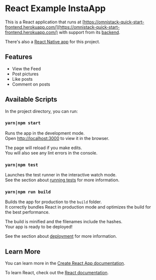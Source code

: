# React Example InstaApp

This is a React application that runs at [https://omnistack-quick-start-frontend.herokuapp.com/](https://omnistack-quick-start-frontend.herokuapp.com/) with support from its [backend](https://github.com/brunodrugowick/omnistack-quick-start-backend).

There's also a [React Native app](https://github.com/brunodrugowick/omnistackQuickStartMobile) for this project.

## Features

- View the Feed
- Post pictures
- Like posts
- Comment on posts

## Available Scripts

In the project directory, you can run:

### `yarn|npm start`

Runs the app in the development mode.<br>
Open [http://localhost:3000](http://localhost:3000) to view it in the browser.

The page will reload if you make edits.<br>
You will also see any lint errors in the console.

### `yarn|npm test`

Launches the test runner in the interactive watch mode.<br>
See the section about [running tests](https://facebook.github.io/create-react-app/docs/running-tests) for more information.

### `yarn|npm run build`

Builds the app for production to the `build` folder.<br>
It correctly bundles React in production mode and optimizes the build for the best performance.

The build is minified and the filenames include the hashes.<br>
Your app is ready to be deployed!

See the section about [deployment](https://facebook.github.io/create-react-app/docs/deployment) for more information.

## Learn More

You can learn more in the [Create React App documentation](https://facebook.github.io/create-react-app/docs/getting-started).

To learn React, check out the [React documentation](https://reactjs.org/).
